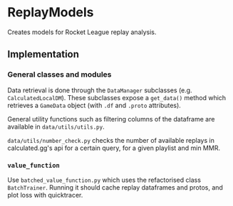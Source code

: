 # ReplayModels

Creates models for Rocket League replay analysis.

## Implementation
### General classes and modules
Data retrieval is done through the `DataManager` subclasses (e.g. `CalculatedLocalDM`).
These subclasses expose a `get_data()` method which retrieves a `GameData` object (with `.df` and `.proto` attributes).

General utility functions such as filtering columns of the dataframe are available in `data/utils/utils.py`.

`data/utils/number_check.py`  checks the number of available replays in calculated.gg's api for a certain query,
for a given playlist and min MMR.

### `value_function`
Use `batched_value_function.py` which uses the refactorised class `BatchTrainer`.
Running it should cache replay dataframes and protos, and plot loss with quicktracer. 




